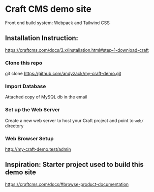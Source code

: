 # Craft CMS demo site

Front end build system: Webpack and Tailwind CSS

## Installation Instruction: 
https://craftcms.com/docs/3.x/installation.html#step-1-download-craft

### Clone this repo
git clone https://github.com/andyzack/my-craft-demo.git

### Import Database
Attached copy of MySQL db in the email

### Set up the Web Server
Create a new web server to host your Craft project and point to `web/` directory

### Web Browser Setup
http://my-craft-demo.test/admin

## Inspiration: Starter project used to build this demo site
https://craftcms.com/docs/#browse-product-documentation

